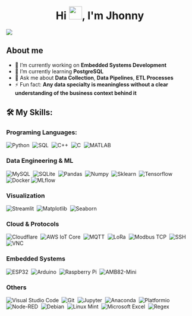 <h1 align="center">Hi <img src="https://media.giphy.com/media/hvRJCLFzcasrR4ia7z/giphy.gif" width="35">, I'm Jhonny</h1>
</div>
<img src="https://i.imgur.com/UdxAC69.jpeg">

## About me

- 🔭 I’m currently working on **Embedded Systems Development**
- 🌱 I’m currently learning **PostgreSQL**
- 💬 Ask me about **Data Collection**, **Data Pipelines**, **ETL Processes**
- ⚡ Fun fact: **Any data specialty is meaningless without a clear understanding of the business context behind it**

## 🛠️ My Skills:

### Programing Languages:
![Python](https://img.shields.io/badge/-Python-05122A?style=flat&logo=python)&nbsp;
![SQL](https://img.shields.io/badge/SQL-05122A)&nbsp;
![C++](https://img.shields.io/badge/C%2B%2B-05122A?style=flat&logo=C%2B%2B)&nbsp;
![C](https://img.shields.io/badge/C-05122A?style=flat&logo=C)&nbsp;
![MATLAB](https://img.shields.io/badge/MATLAB-05122A?style=flat)

### Data Engineering & ML

![MySQL](https://img.shields.io/badge/MySQL-05122A?style=flat&logo=mysql)&nbsp;
![SQLite](https://img.shields.io/badge/SQLite-05122A?style=flat&logo=sqlite)&nbsp;
![Pandas](https://img.shields.io/badge/Pandas-05122A?style=flat&logo=pandas)&nbsp;
![Numpy](https://img.shields.io/badge/NumPy-05122A?style=flat&logo=numpy)&nbsp;
![Sklearn](https://img.shields.io/badge/Sklearn-05122A?style=flat&logo=Scikit-learn)&nbsp;
![Tensorflow](https://img.shields.io/badge/Tensorflow-05122A?style=flat&logo=tensorflow)&nbsp;
![Docker](https://img.shields.io/badge/Docker-05122A?style=flat&logo=docker)
![MLflow](https://img.shields.io/badge/MLflow-05122A?style=flat&logo=mlflow)



### Visualization

![Streamlit](https://img.shields.io/badge/Streamlit-05122A?style=flat&logo=streamlit)&nbsp;
![Matplotlib](https://img.shields.io/badge/Matplotlib-05122A?style=flat&logo=matplotlib)&nbsp;
![Seaborn](https://img.shields.io/badge/Seaborn-05122A?style=flat&logo=seaborn)

### Cloud & Protocols

![Cloudflare](https://img.shields.io/badge/Cloudflare-05122A?style=flat&logo=cloudflare)&nbsp;
![AWS IoT Core](https://img.shields.io/badge/AWS%20IoT%20Core-05122A?style=flat)&nbsp;
![MQTT](https://img.shields.io/badge/MQTT-05122A?style=flat&logo=mqtt)&nbsp;
![LoRa](https://img.shields.io/badge/LoRa-05122A?style=flat)&nbsp;
![Modbus TCP](https://img.shields.io/badge/Modbus%20TCP-05122A?style=flat)&nbsp;
![SSH](https://img.shields.io/badge/SSH-05122A?style=flat)&nbsp;
![VNC](https://img.shields.io/badge/VNC-05122A?style=flat)

### Embedded Systems

![ESP32](https://img.shields.io/badge/ESP32-05122A?style=flat&logo=espressif)&nbsp;
![Arduino](https://img.shields.io/badge/Arduino-05122A?style=flat&logo=Arduino)&nbsp;
![Raspberry Pi](https://img.shields.io/badge/Raspberry%20Pi-05122A?style=flat&logo=Raspberry%20Pi)&nbsp;
![AMB82-Mini](https://img.shields.io/badge/AMB82%20Mini-05122A?style=flat&logo=Realtek)

### Others

![Visual Studio Code](https://img.shields.io/badge/Visual%20Studio%20Code-05122A?style=flat)&nbsp;
![Git](https://img.shields.io/badge/Git-05122A?style=flat&logo=git)&nbsp;
![Jupyter](https://img.shields.io/badge/Jupyter-05122A?logo=jupyter)&nbsp;
![Anaconda](https://img.shields.io/badge/Anaconda-05122A?style=flat&logo=Anaconda)&nbsp;
![Platformio](https://img.shields.io/badge/Platformio-05122A?style=flat&logo=platformio)&nbsp;
![Node-RED](https://img.shields.io/badge/Node--RED-05122A?style=flat&logo=node-red)&nbsp;
![Debian](https://img.shields.io/badge/Debian-05122A?style=flat&logo=debian)&nbsp;
![Linux Mint](https://img.shields.io/badge/Linux%20Mint-05122A?style=flat&logo=linux%20mint)&nbsp;
![Microsoft Excel](https://img.shields.io/badge/Microsoft%20Excel-05122A?style=flat&logo=Excel)&nbsp;
![Regex](https://img.shields.io/badge/Regex-05122A?style=flat&logo=Regex)






























